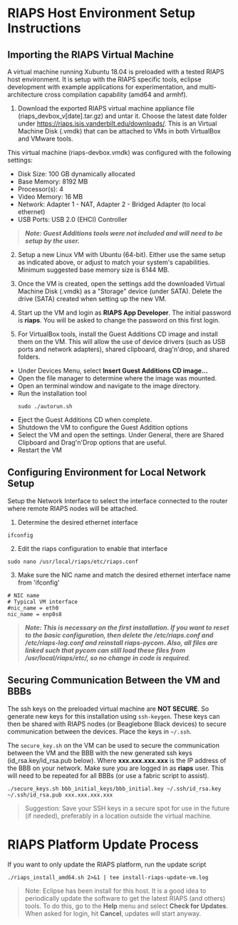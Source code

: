 # RIAPS Host Environment Setup Instructions

## Importing the RIAPS Virtual Machine

A virtual machine running Xubuntu 18.04 is preloaded with a tested RIAPS host environment. It is setup with the RIAPS specific tools, eclipse development with example applications for experimentation, and multi-architecture cross compilation capability (amd64 and armhf).

1) Download the exported RIAPS virtual machine appliance file (riaps_devbox_v[date].tar.gz) and untar it.  Choose the latest date folder under https://riaps.isis.vanderbilt.edu/downloads/.  This is an Virtual Machine Disk (.vmdk) that can be attached to VMs in both VirtualBox and VMware tools.

  This virtual machine (riaps-devbox.vmdk) was configured with the following settings:
  - Disk Size:  100 GB dynamically allocated
  - Base Memory:  8192 MB
  - Processor(s):  4
  - Video Memory:  16 MB
  - Network:  Adapter 1 - NAT, Adapter 2 - Bridged Adapter (to local ethernet)
  - USB Ports:  USB 2.0 (EHCI) Controller

> ***Note: Guest Additions tools were not included and will need to be setup by the user.***

2) Setup a new Linux VM with Ubuntu (64-bit).  Either use the same setup as indicated above, or adjust to match your system's capabilities.  Minimum suggested base memory size is 6144 MB.

3) Once the VM is created, open the settings add the downloaded Virtual Machine Disk (.vmdk) as a "Storage" device (under SATA).  Delete the drive (SATA) created when setting up the new VM.  

4) Start up the VM and login as **RIAPS App Developer**.  The initial password is **riaps**.  You will be asked to change the password on this first login.

5) For VirtualBox tools, install the Guest Additions CD image and install them on the VM.  This will allow the use of device drivers (such as USB ports and network adapters), shared clipboard, drag'n'drop, and shared folders.

  * Under Devices Menu, select **Insert Guest Additions CD image...**
  * Open the file manager to determine where the image was mounted.
  * Open an terminal window and navigate to the image directory.
  * Run the installation tool
     ```
     sudo ./autorun.sh
     ```
  * Eject the Guest Additions CD when complete.
  * Shutdown the VM to configure the Guest Addition options
  * Select the VM and open the settings.  Under General, there are Shared Clipboard and Drag'n'Drop options that are useful.
  * Restart the VM

## <a name="config-network">Configuring Environment for Local Network Setup</a>

Setup the Network Interface to select the interface connected to the router where remote RIAPS nodes will be attached.  

1) Determine the desired ethernet interface

```
ifconfig
```   

2) Edit the riaps configuration to enable that interface

```
sudo nano /usr/local/riaps/etc/riaps.conf
```   

3) Make sure the NIC name and match the desired ethernet interface name from 'ifconfig'

```
# NIC name
# Typical VM interface
#nic_name = eth0
nic_name = enp0s8
```

> ***Note:  This is necessary on the first installation.  If you want to reset to the basic configuration, then delete the /etc/riaps.conf and /etc/riaps-log.conf and reinstall riaps-pycom.  Also, all files are linked such that pycom can still load these files from /usr/local/riaps/etc/, so no change in code is required.***


## <a name="secure-comm">Securing Communication Between the VM and BBBs</a>

The ssh keys on the preloaded virtual machine are **NOT SECURE**.  So generate new keys for this installation using ```ssh-keygen```.  These keys can then be shared with RIAPS nodes (or Beaglebone Black devices) to secure communication between the devices.  Place the keys in ```~/.ssh```.

The ```secure_key.sh``` on the VM can be used to secure the communication between the VM and the BBB with the new generated ssh keys (id_rsa.key/id_rsa.pub below).  Where **xxx&#46;xxx&#46;xxx&#46;xxx** is the IP address of the BBB on your network.  Make sure you are logged in as **riaps** user.  This will need to be repeated for all BBBs (or use a fabric script to assist).

```
./secure_keys.sh bbb_initial_keys/bbb_initial.key ~/.ssh/id_rsa.key ~/.ssh/id_rsa.pub xxx.xxx.xxx.xxx
```

> Suggestion:  Save your SSH keys in a secure spot for use in the future (if needed), preferably in a location outside the virtual machine.

# RIAPS Platform Update Process

If you want to only update the RIAPS platform, run the update script

```
./riaps_install_amd64.sh 2>&1 | tee install-riaps-update-vm.log
```

> Note:  Eclipse has been install for this host.  It is a good idea to periodically update the software to get the latest RIAPS (and others) tools.  To do this, go to the **Help** menu and select **Check for Updates**.  When asked for login, hit **Cancel**, updates will start anyway.
